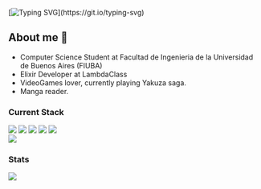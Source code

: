 [![Typing SVG](https://readme-typing-svg.herokuapp.com?duration=3000&color=D718F7&center=true&vCenter=true&multiline=true&width=600&height=100&lines=Hi%2C+I'm+tvillegas98;But%2C+call+me+Tommy.)](https://git.io/typing-svg)

## About me :green_book:
- Computer Science Student at Facultad de Ingenieria de la Universidad de Buenos Aires (FIUBA)
- Elixir Developer at LambdaClass
- VideoGames lover, currently playing Yakuza saga.
- Manga reader.

### Current Stack
![](https://img.shields.io/badge/Elixir-4B275F?style=for-the-badge&logo=elixir&logoColor=white)
![](https://img.shields.io/badge/Python-FFD43B?style=for-the-badge&logo=python&logoColor=blue)
![](https://img.shields.io/badge/HTML5-E34F26?style=for-the-badge&logo=html5&logoColor=white)
![](https://img.shields.io/badge/CSS3-1572B6?style=for-the-badge&logo=css3&logoColor=white)
![](https://img.shields.io/badge/JavaScript-323330?style=for-the-badge&logo=javascript&logoColor=F7DF1E)   
![](https://img.shields.io/badge/PostgreSQL-316192?style=for-the-badge&logo=postgresql&logoColor=white)

### Stats
![](https://github-readme-stats.vercel.app/api?username=tvillegas98)
